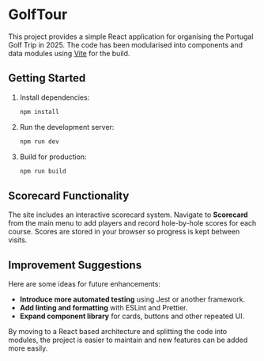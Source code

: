 # GolfTour

This project provides a simple React application for organising the Portugal Golf Trip in 2025. The code has been modularised into components and data modules using [Vite](https://vitejs.dev) for the build.

## Getting Started

1. Install dependencies:
   ```bash
   npm install
   ```
2. Run the development server:
   ```bash
   npm run dev
   ```
3. Build for production:
   ```bash
   npm run build
   ```

## Scorecard Functionality

The site includes an interactive scorecard system. Navigate to **Scorecard** from
the main menu to add players and record hole-by-hole scores for each course. Scores
are stored in your browser so progress is kept between visits.

## Improvement Suggestions

Here are some ideas for future enhancements:

- **Introduce more automated testing** using Jest or another framework.
- **Add linting and formatting** with ESLint and Prettier.
- **Expand component library** for cards, buttons and other repeated UI.

By moving to a React based architecture and splitting the code into modules, the project is easier to maintain and new features can be added more easily.
